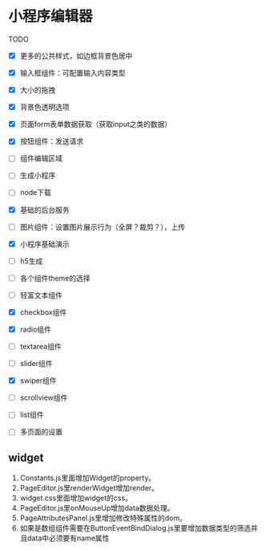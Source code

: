 # 小程序编辑器

TODO
- [x] 更多的公共样式，如边框背景色居中
- [x] 输入框组件：可配置输入内容类型
- [x] 大小的拖拽
- [x] 背景色透明选项
- [x] 页面form表单数据获取（获取input之类的数据）
- [x] 按钮组件：发送请求
- [ ] 组件编辑区域
- [ ] 生成小程序
- [ ] node下载
- [x] 基础的后台服务
- [ ] 图片组件：设置图片展示行为（全屏？裁剪？），上传
- [x] 小程序基础演示
- [ ] h5生成
- [ ] 各个组件theme的选择
- [ ] 轻富文本组件
- [x] checkbox组件
- [x] radio组件
- [ ] textarea组件
- [ ] slider组件
- [x] swiper组件
- [ ] scrollview组件
- [ ] list组件
- [ ] 多页面的设置


## widget

1. Constants.js里面增加Widget的property。
2. PageEditor.js里renderWidget增加render。
3. widget.css里面增加widget的css。
4. PageEditor.js里onMouseUp增加data数据处理。
5. PageAttributesPanel.js里增加修改特殊属性的dom。
6. 如果是数组组件需要在ButtonEventBindDialog.js里要增加数据类型的筛选并且data中必须要有name属性